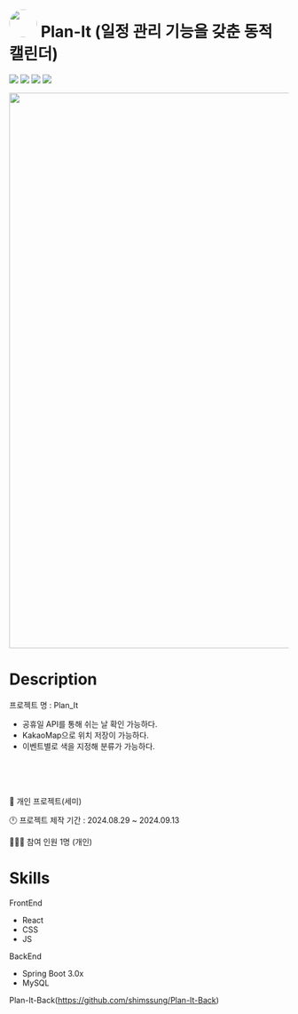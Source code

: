 # <img src="https://github.com/shimssung/Plan-It-Front/blob/main/public/Plan_It_logo.png" width="50" style="border-radius: 50%;" /> Plan-It (일정 관리 기능을 갖춘 동적 캘린더) 

<img src="https://img.shields.io/badge/React-61DAFB?style=flat-square&logo=React&logoColor=white"/> <img src="https://img.shields.io/badge/MySQL-4479A1?style=flat-square&logo=MySQL&logoColor=white"/> <img src="https://img.shields.io/badge/SpringBoot-6DB33F?style=flat-square&logo=Spring-Boot&logoColor=white"/> <img src="https://img.shields.io/badge/MyBatis-EF2D5E?style=flat-square&logo=data:image/svg+xml;base64,PHN2ZyB4bWxucz0iaHR0cDovL3d3dy53My5vcmcvMjAwMC9zdmciIHZpZXdCb3g9IjAgMCAxMDAgMTAwIj4gPHJlY3Qgd2lkdGg9IjEwMCIgaGVpZ2h0PSIxMDAiIGZpbGw9IiNGRjAzMDgiIC8+IDx0ZXh0IHg9IjE1IiB5PSI2NSIgc3R5bGU9ImZpbGw6IHdoaXRlOyBmb250LXNpemU6NDBweDsgZm9udC1mYW1pbHk6QXJpYWwsIHNhbnMtc2VyaWYiPiBNQkkgPC90ZXh0Pjwvc3ZnPg==&logoColor=white"/>

<img src="https://github.com/shimssung/Plan-It-Front/blob/main/public/Plan_It_page.png" width="1000" />

# Description

프로젝트 명 : Plan_It
 - 공휴일 API를 통해 쉬는 날 확인 가능하다.
 - KakaoMap으로 위치 저장이 가능하다.
 - 이벤트별로 색을 지정해 분류가 가능하다.

<br><br><br>


👦 개인 프로젝트(세미)

🕛 프로젝트 제작 기간 : 2024.08.29 ~ 2024.09.13

🧑‍🤝‍🧑 참여 인원 1명 (개인)


# Skills

FrontEnd
 - React
 - CSS
 - JS

BackEnd
 - Spring Boot 3.0x
 - MySQL

   




Plan-It-Back(https://github.com/shimssung/Plan-It-Back)

